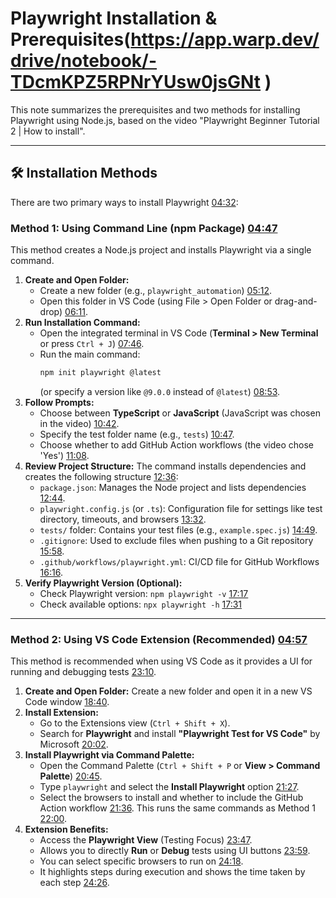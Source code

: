 # Playwright Installation & Prerequisites(https://app.warp.dev/drive/notebook/-TDcmKPZ5RPNrYUsw0jsGNt )

This note summarizes the prerequisites and two methods for installing Playwright using Node.js, based on the video "Playwright Beginner Tutorial 2 | How to install".

---
## 🛠️ Installation Methods

There are two primary ways to install Playwright [04:32](https://youtu.be/IB2P1FBXjcQ?t=272):

### Method 1: Using Command Line (npm Package) [04:47](https://youtu.be/IB2P1FBXjcQ?t=287)

This method creates a Node.js project and installs Playwright via a single command.

1.  **Create and Open Folder:**
    * Create a new folder (e.g., `playwright_automation`) [05:12](https://youtu.be/IB2P1FBXjcQ?t=312).
    * Open this folder in VS Code (using File > Open Folder or drag-and-drop) [06:11](https://youtu.be/IB2P1FBXjcQ?t=371).
2.  **Run Installation Command:**
    * Open the integrated terminal in VS Code (**Terminal > New Terminal** or press `Ctrl + J`) [07:46](https://youtu.be/IB2P1FBXjcQ?t=466).
    * Run the main command:
        ```bash
        npm init playwright @latest
        ```
        (or specify a version like `@9.0.0` instead of `@latest`) [08:53](https://youtu.be/IB2P1FBXjcQ?t=533).
3.  **Follow Prompts:**
    * Choose between **TypeScript** or **JavaScript** (JavaScript was chosen in the video) [10:42](https://youtu.be/IB2P1FBXjcQ?t=642).
    * Specify the test folder name (e.g., `tests`) [10:47](https://youtu.be/IB2P1FBXjcQ?t=647).
    * Choose whether to add GitHub Action workflows (the video chose 'Yes') [11:08](https://youtu.be/IB2P1FBXjcQ?t=668).
4.  **Review Project Structure:** The command installs dependencies and creates the following structure [12:36](https://youtu.be/IB2P1FBXjcQ?t=756):
    * `package.json`: Manages the Node project and lists dependencies [12:44](https://youtu.be/IB2P1FBXjcQ?t=764).
    * `playwright.config.js` (or `.ts`): Configuration file for settings like test directory, timeouts, and browsers [13:32](https://youtu.be/IB2P1FBXjcQ?t=812).
    * `tests/` folder: Contains your test files (e.g., `example.spec.js`) [14:49](https://youtu.be/IB2P1FBXjcQ?t=889).
    * `.gitignore`: Used to exclude files when pushing to a Git repository [15:58](https://youtu.be/IB2P1FBXjcQ?t=958).
    * `.github/workflows/playwright.yml`: CI/CD file for GitHub Workflows [16:16](https://youtu.be/IB2P1FBXjcQ?t=976).
5.  **Verify Playwright Version (Optional):**
    * Check Playwright version: `npm playwright -v` [17:17](https://youtu.be/IB2P1FBXjcQ?t=1037)
    * Check available options: `npx playwright -h` [17:31](https://youtu.be/IB2P1FBXjcQ?t=1051)

---

### Method 2: Using VS Code Extension (Recommended) [04:57](https://youtu.be/IB2P1FBXjcQ?t=297)

This method is recommended when using VS Code as it provides a UI for running and debugging tests [23:10](https://youtu.be/IB2P1FBXjcQ?t=1390).

1.  **Create and Open Folder:** Create a new folder and open it in a new VS Code window [18:40](https://youtu.be/IB2P1FBXjcQ?t=1120).
2.  **Install Extension:**
    * Go to the Extensions view (`Ctrl + Shift + X`).
    * Search for **Playwright** and install **"Playwright Test for VS Code"** by Microsoft [20:02](https://youtu.be/IB2P1FBXjcQ?t=1202).
3.  **Install Playwright via Command Palette:**
    * Open the Command Palette (`Ctrl + Shift + P` or **View > Command Palette**) [20:45](https://youtu.be/IB2P1FBXjcQ?t=1245).
    * Type `playwright` and select the **Install Playwright** option [21:27](https://youtu.be/IB2P1FBXjcQ?t=1287).
    * Select the browsers to install and whether to include the GitHub Action workflow [21:36](https://youtu.be/IB2P1FBXjcQ?t=1296). This runs the same commands as Method 1 [22:00](https://youtu.be/IB2P1FBXjcQ?t=1320).
4.  **Extension Benefits:**
    * Access the **Playwright View** (Testing Focus) [23:47](https://youtu.be/IB2P1FBXjcQ?t=1427).
    * Allows you to directly **Run** or **Debug** tests using UI buttons [23:59](https://youtu.be/IB2P1FBXjcQ?t=1439).
    * You can select specific browsers to run on [24:18](https://youtu.be/IB2P1FBXjcQ?t=1458).
    * It highlights steps during execution and shows the time taken by each step [24:26](https://youtu.be/IB2P1FBXjcQ?t=1466).